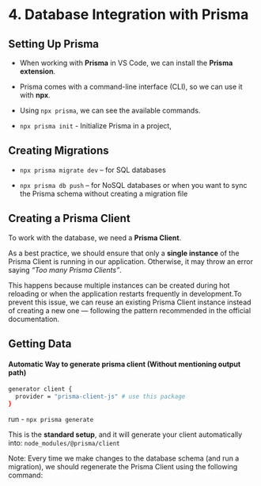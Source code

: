 # 4. Database Integration with Prisma

## Setting Up Prisma

- When working with **Prisma** in VS Code, we can install the **Prisma extension**.

- Prisma comes with a command-line interface (CLI), so we can use it with **npx**.

- Using `npx prisma`, we can see the available commands.

- `npx prisma init` - Initialize Prisma in a project,

## Creating Migrations

- `npx prisma migrate dev` – for SQL databases

- `npx prisma db push` – for NoSQL databases or when you want to sync the Prisma schema without creating a migration file

## Creating a Prisma Client

To work with the database, we need a **Prisma Client**.

As a best practice, we should ensure that only a **single instance** of the Prisma Client is running in our application. Otherwise, it may throw an error saying _“Too many Prisma Clients”_.

This happens because multiple instances can be created during hot reloading or when the application restarts frequently in development.To prevent this issue, we can reuse an existing Prisma Client instance instead of creating a new one — following the pattern recommended in the official documentation.

## Getting Data

#### Automatic Way to generate prisma client (Without mentioning output path)

```bash
generator client {
  provider = "prisma-client-js" # use this package
}
```

run - `npx prisma generate`

This is the **standard setup**, and it will generate your client automatically into: `node_modules/@prisma/client`

Note: Every time we make changes to the database schema (and run a migration), we should regenerate the Prisma Client using the following command:
